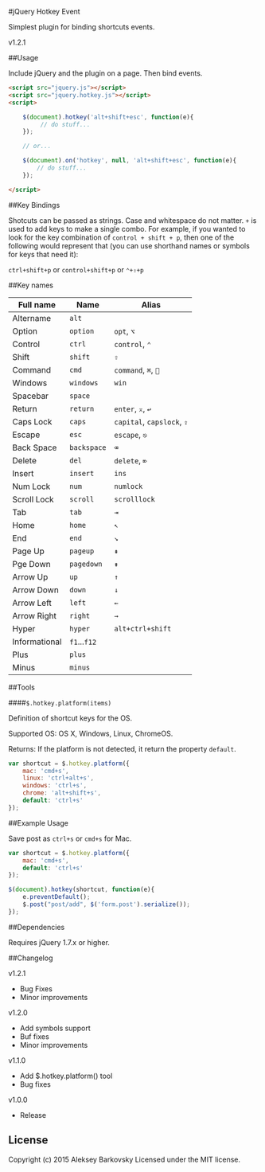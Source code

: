 #jQuery Hotkey Event

Simplest plugin for binding shortcuts events.

v1.2.1


##Usage

Include jQuery and the plugin on a page. Then bind events.

```html
<script src="jquery.js"></script>
<script src="jquery.hotkey.js"></script>
<script>

	$(document).hotkey('alt+shift+esc', function(e){
	     // do stuff...
	});

	// or...

	$(document).on('hotkey', null, 'alt+shift+esc', function(e){
	    // do stuff...
	});

</script>
```


##Key Bindings

Shotcuts can be passed as strings. Case and whitespace do not matter. `+` is used to add keys to make a single combo.
For example, if you wanted to look for the key combination of `control + shift + p`, then one of the following would
represent that (you can use shorthand names or symbols for keys that need it):

`ctrl+shift+p` or `control+shift+p` or `⌃+⇧+p`


##Key names

Full name | Name | Alias
----|---------|------------
Altername | `alt` | 
Option | `option` | `opt`, `⌥`
Control | `ctrl` | `control`, `⌃`
Shift | `shift` | `⇧`
Command | `cmd` | `command`, `⌘`, ``
Windows | `windows` | `win`
Spacebar | `space` | 
Return | `return` | `enter`, `⌅`, `↩`
Caps Lock | `caps` | `capital`, `capslock`, `⇪` 
Escape | `esc` | `escape`, `⎋` 
Back Space | `backspace` | `⌫` 
Delete | `del` | `delete`, `⌦`
Insert | `insert` | `ins`
Num Lock | `num` | `numlock`
Scroll Lock | `scroll` | `scrolllock`
Tab | `tab` | `⇥` 
Home | `home` | `↖` 
End | `end` | `↘` 
Page Up | `pageup` | `⇞` 
Pge Down | `pagedown` | `⇟` 
Arrow Up | `up` | `↑` 
Arrow Down | `down` | `↓` 
Arrow Left | `left` | `←` 
Arrow Right | `right` | `→` 
Hyper | `hyper` | `alt+ctrl+shift`
Informational | `f1`...`f12`
Plus | `plus` | 
Minus | `minus` | 


##Tools

####`$.hotkey.platform(items)`

Definition of shortcut keys for the OS.

Supported OS: OS X, Windows, Linux, ChromeOS.

Returns: If the platform is not detected, it return the property `default`. 

```js
var shortcut = $.hotkey.platform({
	mac: 'cmd+s',
	linux: 'ctrl+alt+s',
	windows: 'ctrl+s',
	chrome: 'alt+shift+s',
	default: 'ctrl+s'
});
```


##Example Usage

Save post as ```ctrl+s``` or ```cmd+s``` for Mac.

```js
var shortcut = $.hotkey.platform({
	mac: 'cmd+s',
	default: 'ctrl+s'
});

$(document).hotkey(shortcut, function(e){
	e.preventDefault();
	$.post("post/add", $('form.post').serialize());
});
```


##Dependencies

Requires jQuery 1.7.x or higher.


##Changelog

v1.2.1
* Bug Fixes
* Minor improvements

v1.2.0
* Add symbols support
* Buf fixes
* Minor improvements

v1.1.0
* Add $.hotkey.platform() tool
* Bug fixes

v1.0.0
* Release

## License

Copyright (c) 2015 Aleksey Barkovsky
Licensed under the MIT license.